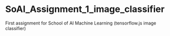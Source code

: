 # SoAI_Assignment_1_image_classifier
First assignment for School of AI Machine Learning (tensorflow.js image classifier)

